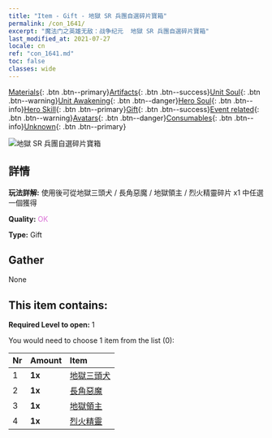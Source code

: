 ```yaml
---
title: "Item - Gift - 地獄 SR 兵團自選碎片寶箱"
permalink: /con_1641/
excerpt: "魔法门之英雄无敌：战争纪元  地獄 SR 兵團自選碎片寶箱"
last_modified_at: 2021-07-27
locale: cn
ref: "con_1641.md"
toc: false
classes: wide
---
```

 [Materials](/ItemsCN/){: .btn .btn--primary}[Artifacts](/ItemsCN/Artifacts/){: .btn .btn--success}[Unit Soul](/ItemsCN/UnitSoul/){: .btn .btn--warning}[Unit Awakening](/ItemsCN/UnitAwakening/){: .btn .btn--danger}[Hero Soul](/ItemsCN/HeroSoul/){: .btn .btn--info}[Hero Skill](/ItemsCN/HeroSkill/){: .btn .btn--primary}[Gift](/ItemsCN/Gift/){: .btn .btn--success}[Event related](/ItemsCN/Events/){: .btn .btn--warning}[Avatars](/ItemsCN/Avatars/){: .btn .btn--danger}[Consumables](/ItemsCN/Consumables/){: .btn .btn--info}[Unknown](/ItemsCN/Unknown/){: .btn .btn--primary}

 ![地獄 SR 兵團自選碎片寶箱](/images/t/i_907257.png)

## 詳情
 **玩法詳解:** 使用後可從地獄三頭犬 / 長角惡魔 / 地獄領主 / 烈火精靈碎片 x1 中任選一個獲得

 **Quality:** <span style="color: #DA70D6">OK</span>

 **Type:** Gift

## Gather

  None

## This item contains:

 **Required Level to open:** 1

 You would need to choose 1 item from the list (0):

  | Nr | Amount |     Item    |
  |:---|:-------|:------------|
  | 1 |  **1x** | [地獄三頭犬](/cn/Items/unt_228/) |  | 
  | 2 |  **1x** | [長角惡魔](/cn/Items/unt_229/) |  | 
  | 3 |  **1x** | [地獄領主](/cn/Items/unt_230/) |  | 
  | 4 |  **1x** | [烈火精靈](/cn/Items/unt_231/) |  | 
